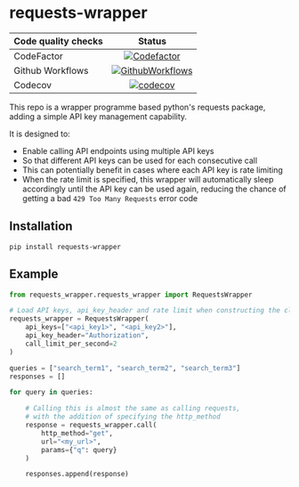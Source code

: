 # requests-wrapper
| Code quality checks  | Status |
| ------------- |:-------------:|
| CodeFactor      |  [![Codefactor](https://www.codefactor.io/repository/github/chilledgeek/requests-wrapper/badge?style=plastic)](https://www.codefactor.io/repository/github/chilledgeek/requests-wrappert) |
| Github Workflows |  [![GithubWorkflows](https://github.com/chilledgeek/requests-wrapper/workflows/Tests/badge.svg?branch=master)](https://github.com/chilledgeek/requests-wrapper/actions?query=workflow%3ATests)|
| Codecov | [![codecov](https://codecov.io/gh/chilledgeek/requests-wrapper/branch/master/graph/badge.svg)](https://codecov.io/gh/chilledgeek/requests-wrapper)|



This repo is a wrapper programme based python's requests package, 
adding a simple API key management capability.

It is designed to:
- Enable calling API endpoints using multiple API keys
- So that different API keys can be used for each consecutive call
- This can potentially benefit in cases where each API key is rate limiting
- When the rate limit is specified, this wrapper will automatically sleep accordingly until 
  the API key can be used again, reducing the chance of getting 
  a bad `429 Too Many Requests` error code

## Installation
```pip install requests-wrapper```

## Example
``` python
from requests_wrapper.requests_wrapper import RequestsWrapper

# Load API keys, api_key_header and rate limit when constructing the class instance
requests_wrapper = RequestsWrapper(
    api_keys=["<api_key1>", "<api_key2>"],
    api_key_header="Authorization",
    call_limit_per_second=2
)

queries = ["search_term1", "search_term2", "search_term3"]
responses = []

for query in queries:

    # Calling this is almost the same as calling requests, 
    # with the addition of specifying the http_method 
    response = requests_wrapper.call(
        http_method="get",
        url="<my_url>",
        params={"q": query}
    )

    responses.append(response)
```
